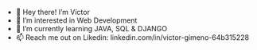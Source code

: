 - 👋 Hey there! I’m Víctor
- 👀 I’m interested in Web Development
- 🌱 I’m currently learning JAVA, SQL & DJANGO
- 📫 Reach me out on Likedin: linkedin.com/in/victor-gimeno-64b315228
